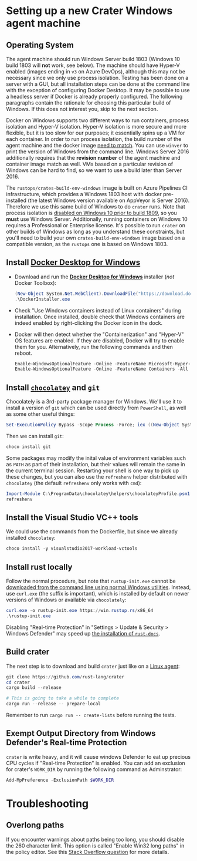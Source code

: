 # Setting up a new Crater Windows agent machine

## Operating System

The agent machine should run Windows Server build 1803 (Windows 10 build 1803
will **not** work, see below). The machine should have Hyper-V enabled (images
ending in `v3` on Azure DevOps), although this may not be necessary since we
only use process isolation. Testing has been done on a server with a GUI, but
all installation steps can be done at the command line with the exception of
configuring Docker Desktop. It may be possible to use a headless server if
Docker is already properly configured. The following paragraphs contain the
rationale for choosing this particular build of Windows. If this does not
interest you, skip to the next section.

Docker on Windows supports two different ways to run containers, process
isolation and Hyper-V isolation. Hyper-V isolation is more secure and more
flexible, but it is too slow for our purposes; it essentially spins up a VM for
each container. In order to run process isolation, the build number of the
agent machine and the docker image [need to match][ver-compat]. You can use
`winver` to print the version of Windows from the command line. Windows Server
2016 additionally requires that the **revision number** of the agent machine
and container image match as well. VMs based on a particular revision of
Windows can be hard to find, so we want to use a build later than Server 2016.

The `rustops/crates-build-env-windows` image is built on Azure Pipelines CI
infrastructure, which provides a Windows 1803 host with docker pre-installed
(the latest Windows version available on AppVeyor is Server 2016). Therefore we
use this same build of Windows to do `crater` runs. Note that process isolation
is [disabled on Windows 10 prior to build 1809][win-10], so you **must** use
Windows Server. Additionally, running containers on Windows 10 requires a
Professional or Enterprise license. It's possible to run `crater` on other
builds of Windows as long as you understand these constraints, but you'll need
to build your own `crates-build-env-windows` image based on a compatible
version, as the `rustops` one is based on Windows 1803.

[ver-compat]: https://docs.microsoft.com/en-us/virtualization/windowscontainers/deploy-containers/version-compatibility
[win-10]: https://docs.microsoft.com/en-us/virtualization/windowscontainers/about/faq#can-i-run-windows-containers-in-process-isolated-mode-on-windows-10-enterprise-or-professional

## Install [**Docker Desktop for Windows**][docker-desktop]

[docker-desktop]: https://hub.docker.com/editions/community/docker-ce-desktop-windows

- Download and run the [**Docker Desktop for Windows**][docker-desktop] installer (*not* Docker Toolbox):
  ```powershell
  (New-Object System.Net.WebClient).DownloadFile("https://download.docker.com/win/stable/Docker%20for%20Windows%20Installer.exe", ".\DockerInstaller.exe"); `
  .\DockerInstaller.exe
  ```

- Check "Use Windows containers instead of Linux containers" during
  installation. Once installed, double check that Windows containers are indeed
  enabled by right-clicking the Docker icon in the dock.

- Docker will then detect whether the "Containerization" and "Hyper-V" OS
  features are enabled. If they are disabled, Docker will try to enable them
  for you. Alternatively, run the following commands and then reboot.

  ```powershell
  Enable-WindowsOptionalFeature -Online -FeatureName Microsoft-Hyper-V -All
  Enable-WindowsOptionalFeature -Online -FeatureName Containers -All
  ```

## Install [`chocolatey`][] and `git`

[`chocolatey`]: https://chocolatey.org/install

Chocolately is a 3rd-party package manager for Windows. We'll use it to install a
version of `git` which can be used directly from `PowerShell`, as well as some
other useful things:

```Powershell
Set-ExecutionPolicy Bypass -Scope Process -Force; iex ((New-Object System.Net.WebClient).DownloadString('https://chocolatey.org/install.ps1'))
```
Then we can install `git`:

```Powershell
choco install git
```

Some packages may modify the inital value of environment variables such as
`PATH` as part of their installation, but their values will remain the same in
the current terminal session. Restarting your shell is one way to pick up these
changes, but you can also use the `refreshenv` helper distributed with
`chocolatey` (the default `refreshenv` only works with `cmd`):

```powershell
Import-Module C:\ProgramData\chocolatey\helpers\chocolateyProfile.psm1
refreshenv
```

## Install the Visual Studio VC++ tools

We could use the commands from the Dockerfile, but since we already installed `chocolatey`:

```powershell
choco install -y visualstudio2017-workload-vctools
```

## Install rust locally

Follow the normal procedure, but note that `rustup-init.exe` cannot be
[downloaded from the command line using normal Windows
utilities][rustup-download]. Instead, use `curl.exe` (the suffix is important),
which is installed by default on newer versions of Windows or available via
`chocolately`:

```powershell
curl.exe -o rustup-init.exe https://win.rustup.rs/x86_64
.\rustup-init.exe
```

[rustup-download]: https://github.com/rust-lang/rustup.rs/issues/829
["Trusted Sites"]: https://www.itg.ias.edu/content/how-add-trusted-sites-internet-explorer

Disabling "Real-time Protection" in "Settings > Update & Security > Windows
Defender" may speed up [the installation of `rust-docs`][rust-docs].

[rust-docs]: https://github.com/rust-lang/rustup.rs/issues/1540

## Build crater

The next step is to download and build `crater` just like on a [Linux
agent](./agent-machine-setup.md):

```powershell
git clone https://github.com/rust-lang/crater
cd crater
cargo build --release

# This is going to take a while to complete
cargo run --release -- prepare-local
```

Remember to run `cargo run -- create-lists` before running the tests.

## Exempt Output Directory from Windows Defender's Real-time Protection

`crater` is write heavy, and it will cause windows Defender to eat up precious
CPU cycles if "Real-time Protection" is enabled. You can add an exclusion for 
crater's `WORK_DIR` by running the following command as Adminstrator:

```powershell
Add-MpPreference -ExclusionPath $WORK_DIR
```

# Troubleshooting

## Overlong paths

If you encounter warnings about paths being too long, you should disable the
260 character limit. This option is called "Enable Win32 long paths" in the
policy editor. See this [Stack Overflow question][so-long-path] for more
details.

[so-long-path]: https://superuser.com/questions/1119883/windows-10-enable-ntfs-long-paths-policy-option-missing


